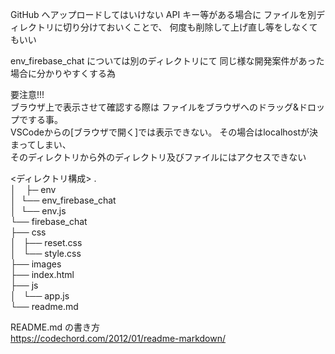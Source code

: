 GitHub へアップロードしてはいけない API キー等がある場合に
ファイルを別ディレクトリに切り分けておいくことで、
何度も削除して上げ直し等をしなくてもいい

env_firebase_chat については別のディレクトリにて
同じ様な開発案件があった場合に分かりやすくする為

要注意!!!  
ブラウザ上で表示させて確認する際は
ファイルをブラウザへのドラッグ&ドロップでする事。  
VSCodeからの[ブラウザで開く]では表示できない。
その場合はlocalhostが決まってしまい、  
そのディレクトリから外のディレクトリ及びファイルにはアクセスできない  


<ディレクトリ構成>
.  
│   
├─ env  
│  └── env_firebase_chat  
│      └── env.js  
└── firebase_chat  
     ├── css  
     │   ├── reset.css  
     │   └── style.css  
     ├── images   
     ├── index.html  
     ├── js  
     │   └── app.js  
     └── readme.md

README.md の書き方  
https://codechord.com/2012/01/readme-markdown/
